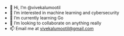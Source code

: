 - 👋 Hi, I’m @vivekalumootil
- 👀 I’m interested in machine learning and cybersecurity
- 🌱 I’m currently learning Go
- 💞️ I’m looking to collaborate on anything really
- 📫 Email me at vivekalumootil@gmail.com

<!---
vivekalumootil/vivekalumootil is a ✨ special ✨ repository because its `README.md` (this file) appears on your GitHub profile.
You can click the Preview link to take a look at your changes.
--->
